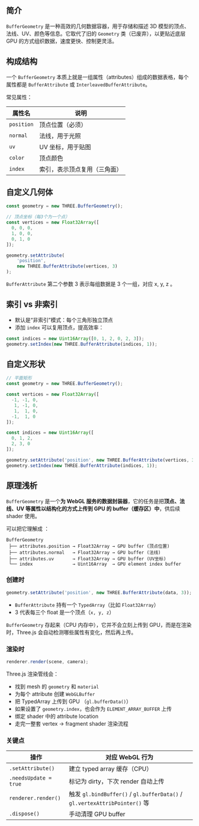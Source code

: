 ## 简介

`BufferGeometry` 是一种高效的几何数据容器，用于存储和描述 3D 模型的顶点、法线、UV、颜色等信息。它取代了旧的 `Geometry` 类（已废弃），以更贴近底层 GPU 的方式组织数据，速度更快、控制更灵活。

## 构成结构

一个 `BufferGeometry` 本质上就是一组属性（attributes）组成的数据表格，每个属性都是 `BufferAttribute` 或 `InterleavedBufferAttribute`。

常见属性：

| 属性名     | 说明                         |
| ---------- | ---------------------------- |
| `position` | 顶点位置（必须）             |
| `normal`   | 法线，用于光照               |
| `uv`       | UV 坐标，用于贴图            |
| `color`    | 顶点颜色                     |
| `index`    | 索引，表示顶点复用（三角面） |

## 自定义几何体

```js
const geometry = new THREE.BufferGeometry();

// 顶点坐标（每3个为一个点）
const vertices = new Float32Array([
  0, 0, 0,
  1, 0, 0,
  0, 1, 0
]);

geometry.setAttribute(
    'position', 
	new THREE.BufferAttribute(vertices, 3)
);

```

`BufferAttribute` 第二个参数 3 表示每组数据是 3 个一组，对应 x, y, z 。

## 索引 vs 非索引

- 默认是“非索引”模式：每个三角形独立顶点
- 添加 `index` 可以复用顶点，提高效率：

```js
const indices = new Uint16Array([0, 1, 2, 0, 2, 3]);
geometry.setIndex(new THREE.BufferAttribute(indices, 1));
```

## 自定义形状

```js
// 平面矩形
const geometry = new THREE.BufferGeometry();

const vertices = new Float32Array([
  -1, -1, 0,
   1, -1, 0,
   1,  1, 0,
  -1,  1, 0
]);

const indices = new Uint16Array([
  0, 1, 2,
  2, 3, 0
]);

geometry.setAttribute('position', new THREE.BufferAttribute(vertices, 3));
geometry.setIndex(new THREE.BufferAttribute(indices, 1));
```

## 原理浅析

`BufferGeometry` 是一个**为 WebGL 服务的数据封装器**，它的任务是把**顶点、法线、UV 等属性以结构化的方式上传到 GPU 的 buffer（缓存区）中**，供后续 shader 使用。

可以把它理解成 ：

```
BufferGeometry
 ├── attributes.position → Float32Array → GPU buffer (顶点位置)
 ├── attributes.normal   → Float32Array → GPU buffer (法线)
 ├── attributes.uv       → Float32Array → GPU buffer (UV坐标)
 └── index               → Uint16Array  → GPU element index buffer
```

### 创建时

```js
geometry.setAttribute('position', new THREE.BufferAttribute(data, 3));
```

- `BufferAttribute` 持有一个 `TypedArray`（比如 `Float32Array`）
- 3 代表每三个 float 是一个顶点（`x, y, z`）

`BufferGeometry` 存起来（CPU 内存中），它并不会立刻上传到 GPU，而是在渲染时，Three.js 会自动检测哪些属性有变化，然后再上传。

### 渲染时

```js
renderer.render(scene, camera);
```

Three.js 渲染管线会：

+ 找到 mesh 的 `geometry` 和 `material`
+ 为每个 attribute 创建 `WebGLBuffer`
+ 把 TypedArray 上传到 GPU （`gl.bufferData()`）
+ 如果设置了 `geometry.index`，也会作为 `ELEMENT_ARRAY_BUFFER` 上传
+ 绑定 shader 中的 attribute location
+ 走完一整套 vertex → fragment shader 渲染流程

### 关键点

| 操作                  | 对应 WebGL 行为                                              |
| --------------------- | ------------------------------------------------------------ |
| `.setAttribute()`     | 建立 typed array 缓存（CPU）                                 |
| `.needsUpdate = true` | 标记为 dirty，下次 render 自动上传                           |
| `renderer.render()`   | 触发 `gl.bindBuffer()` / `gl.bufferData()` / `gl.vertexAttribPointer()` 等 |
| `.dispose()`          | 手动清理 GPU buffer                                          |